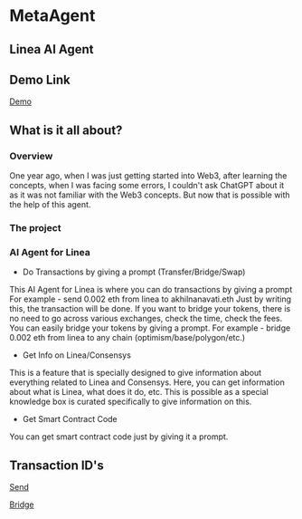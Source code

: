 # MetaAgent

## Linea AI Agent 


## Demo Link

[Demo](https://youtu.be/nHXIZ3_kK1k)



## What is it all about?
### Overview
One year ago, when I was just getting started into Web3, after learning the concepts, when I was facing some errors, I couldn't ask ChatGPT about it as it was not familiar with the Web3 concepts. But now that is possible with the help of this agent.

### The project
### AI Agent for Linea

- Do Transactions by giving a prompt (Transfer/Bridge/Swap)

This AI Agent for Linea is where you can do transactions by giving a prompt
For example - send 0.002 eth from linea to akhilnanavati.eth
Just by writing this, the transaction will be done.
If you want to bridge your tokens, there is no need to go across various exchanges, check the time, check the fees.
You can easily bridge your tokens by giving a prompt.
For example - bridge 0.002 eth from linea to any chain (optimism/base/polygon/etc.)

- Get Info on Linea/Consensys

This is a feature that is specially designed to give information about everything related to Linea and Consensys. Here, you can get information about what is Linea, what does it do, etc. This is possible as a special knowledge box is curated specifically to give information on this.

- Get Smart Contract Code

You can get smart contract code just by giving it a prompt.

## Transaction ID's

[Send](https://lineascan.build/tx/0x809aa2e1bed589e98bee1d165220d87f817ca5d517a77846eeca2f9d46c2b30a)

[Bridge](https://optimistic.etherscan.io/tx/0x73ddaa9b2ec872a834ae61f8059fdc26db7336cb5c7aed8b2079cdd713bac660)






